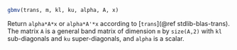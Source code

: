 ```julia
gbmv(trans, m, kl, ku, alpha, A, x)
```

Return `alpha*A*x` or `alpha*A'*x` according to [`trans`](@ref stdlib-blas-trans). The matrix `A` is a general band matrix of dimension `m` by `size(A,2)` with `kl` sub-diagonals and `ku` super-diagonals, and `alpha` is a scalar.
